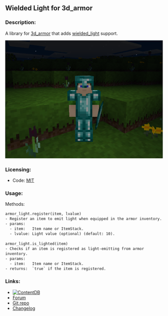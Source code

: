 ## Wielded Light for 3d_armor

### Description:

A library for [3d_armor](https://content.minetest.net/packages/stu/3d_armor/) that adds [wielded_light](https://content.minetest.net/packages/bell07/wielded_light/) support.

![screenshot](screenshot.png)

### Licensing:

- Code: [MIT](LICENSE.txt)

### Usage:

Methods:
```
armor_light.register(item, lvalue)
- Register an item to emit light when equipped in the armor inventory.
- params:
  - item:   Item name or ItemStack.
  - lvalue: Light value (optional) (default: 10).

armor_light.is_lighted(item)
- Checks if an item is registered as light-emitting from armor inventory.
- params:
  - item:   Item name or ItemStack.
- returns:  `true` if the item is registered.
```

### Links:

- [![ContentDB](https://img.shields.io/static/v1?label=ContentDB&message=3D%20Armor%20Light&color=%23375a7f&logo=minetest)](https://content.minetest.net/packages/AntumDeluge/3d_armor_light/)
- [Forum](https://forum.minetest.net/viewtopic.php?t=27034)
- [Git repo](https://github.com/AntumMT/mod-3d_armor_light)
- [Changelog](changelog.txt)
